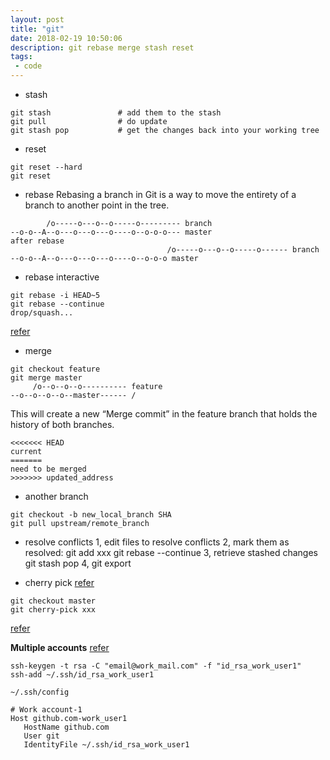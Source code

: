 ```yaml
---
layout: post
title: "git"
date: 2018-02-19 10:50:06
description: git rebase merge stash reset
tags: 
 - code
---
```


- stash
```
git stash               # add them to the stash
git pull                # do update
git stash pop           # get the changes back into your working tree
```

- reset
```
git reset --hard
git reset 
```

- rebase
Rebasing a branch in Git is a way to move the entirety of a branch to another point in the tree. 
```
        /o-----o---o--o-----o--------- branch
--o-o--A--o---o---o---o----o--o-o-o--- master
after rebase
                                   /o-----o---o--o-----o------ branch
--o-o--A--o---o---o---o----o--o-o-o master
```

- rebase interactive
```
git rebase -i HEAD~5
git rebase --continue
drop/squash...
```
[refer](https://www.internalpointers.com/post/squash-commits-into-one-git)

- merge
```
git checkout feature
git merge master
     /o--o--o--o---------- feature
--o--o--o--o--master------ /
```
This will create a new “Merge commit” in the feature branch that holds the history of both branches.
```
<<<<<<< HEAD
current
=======
need to be merged
>>>>>>> updated_address
```

- another branch
```
git checkout -b new_local_branch SHA
git pull upstream/remote_branch
```
- resolve conflicts
1, edit files to resolve conflicts
2, mark them as resolved:
git add xxx
git rebase --continue
3, retrieve stashed changes
git stash pop
4, git export

- cherry pick
[refer](https://www.previousnext.com.au/blog/intro-cherry-picking-git)
```
git checkout master
git cherry-pick xxx
```
[refer](https://www.freecodecamp.org/news/an-introduction-to-git-merge-and-rebase-what-they-are-and-how-to-use-them-131b863785f/) 

**Multiple accounts**
[refer](https://www.freecodecamp.org/news/manage-multiple-github-accounts-the-ssh-way-2dadc30ccaca/)
```
ssh-keygen -t rsa -C "email@work_mail.com" -f "id_rsa_work_user1"
ssh-add ~/.ssh/id_rsa_work_user1

~/.ssh/config

# Work account-1
Host github.com-work_user1    
   HostName github.com
   User git
   IdentityFile ~/.ssh/id_rsa_work_user1
```
